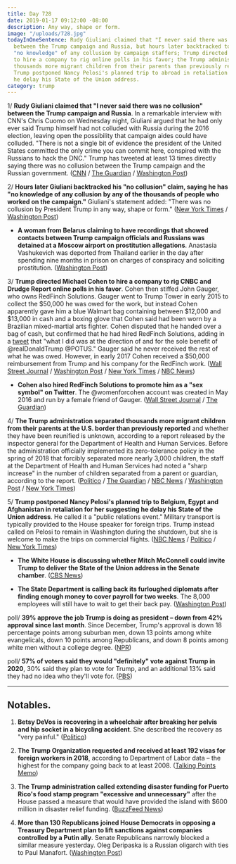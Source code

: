 ```yaml
---
title: Day 728
date: 2019-01-17 09:12:00 -08:00
description: Any way, shape or form.
image: "/uploads/728.jpg"
todayInOneSentence: Rudy Giuliani claimed that "I never said there was no collusion"
  between the Trump campaign and Russia, but hours later backtracked to say he had
  "no knowledge" of any collusion by campaign staffers; Trump directed Michael Cohen
  to hire a company to rig online polls in his favor; the Trump administration separated
  thousands more migrant children from their parents than previously reported; and
  Trump postponed Nancy Pelosi's planned trip to abroad in retaliation for her suggesting
  he delay his State of the Union address.
category: trump
---
```


1/ **Rudy Giuliani claimed that "I never said there was no collusion" between the Trump campaign and Russia**. In a remarkable interview with CNN's Chris Cuomo on Wednesday night, Giuliani argued that he had only ever said Trump himself had not colluded with Russia during the 2016 election, leaving open the possibility that campaign aides could have colluded. "There is not a single bit of evidence the president of the United States committed the only crime you can commit here, conspired with the Russians to hack the DNC." Trump has tweeted at least 13 times directly saying there was no collusion between the Trump campaign and the Russian government. ([CNN](https://www.cnn.com/2019/01/16/politics/rudy-giuliani-cnntv/index.html) / [The Guardian](https://www.theguardian.com/us-news/2019/jan/17/rudy-giuliani-i-never-said-there-was-no-collusion-by-trump-campaign) / [Washington Post](https://www.washingtonpost.com/nation/2019/01/17/rudy-giuliani-says-i-never-said-there-was-no-collusion-between-trump-campaign-russia/))

2/ **Hours later Giuliani backtracked his "no collusion" claim, saying he has "no knowledge of any collusion by any of the thousands of people who worked on the campaign."** Giuliani's statement added: "There was no collusion by President Trump in any way, shape or form." ([New York Times](https://www.nytimes.com/2019/01/17/us/politics/giuliani-collusion.html) / [Washington Post](https://www.washingtonpost.com/politics/giuliani-seeks-to-clarify-comments-on-trump-campaign-and-russia-saying-he-has-no-knowledge-of-any-collusion/2019/01/17/0321b244-1a76-11e9-9ebf-c5fed1b7a081_story.html))

* **A woman from Belarus claiming to have recordings that showed contacts between Trump campaign officials and Russians was detained at a Moscow airport on prostitution allegations**. Anastasia Vashukevich was deported from Thailand earlier in the day after spending nine months in prison on charges of conspiracy and soliciting prostitution. ([Washington Post](https://www.washingtonpost.com/world/europe/model-who-claimed-us-russian-collusion-tape-arrested-in-moscow-on-prostitution-charges/2019/01/17/97a65db2-1a66-11e9-b8e6-567190c2fd08_story.html))

3/ **Trump directed Michael Cohen to hire a company to rig CNBC and Drudge Report online polls in his favor**. Cohen then stiffed John Gauger, who owns RedFinch Solutions. Gauger went to Trump Tower in early 2015 to collect the $50,000 he was owed for the work, but instead Cohen apparently gave him a blue Walmart bag containing between $12,000 and $13,000 in cash and a boxing glove that Cohen said had been worn by a Brazilian mixed-martial arts fighter. Cohen disputed that he handed over a bag of cash, but confirmed that he had hired RedFinch Solutions, adding in a [tweet](https://twitter.com/MichaelCohen212/status/1085900900835778560) that "what I did was at the direction of and for the sole benefit of @realDonaldTrump @POTUS." Gauger said he never received the rest of what he was owed. However, in early 2017 Cohen received a $50,000 reimbursement from Trump and his company for the RedFinch work. ([Wall Street Journal](https://www.wsj.com/articles/poll-rigging-for-trump-and-creating-womenforcohen-one-it-firms-work-order-11547722801) / [Washington Post](https://www.washingtonpost.com/politics/michael-cohen-does-not-dispute-report-that-he-paid-tech-firm-to-rig-polls-for-trump/2019/01/17/1078856a-1a64-11e9-9ebf-c5fed1b7a081_story.html) / [New York Times](https://www.nytimes.com/2019/01/17/us/politics/cohen-polls-trump.html) / [NBC News](https://www.nbcnews.com/politics/donald-trump/michael-cohen-says-he-paid-tech-firm-rig-online-polls-n959746))

* **Cohen also hired RedFinch Solutions to promote him as a "sex symbol" on Twitter**. The @womenforcohen account was created in May 2016 and run by a female friend of Gauger. ([Wall Street Journal](https://www.wsj.com/articles/poll-rigging-for-trump-and-creating-womenforcohen-one-it-firms-work-order-11547722801) / [The Guardian](https://www.theguardian.com/us-news/2019/jan/17/michael-cohen-paid-firm-tweet-sexy))

4/ **The Trump administration separated thousands more migrant children from their parents at the U.S. border than previously reported** and whether they have been reunified is unknown, according to a report released by the inspector general for the Department of Health and Human Services. Before the administration officially implemented its zero-tolerance policy in the spring of 2018 that forcibly separated more nearly 3,000 children, the staff at the Department of Health and Human Services had noted a "sharp increase" in the number of children separated from a parent or guardian, according to the report. ([Politico](https://www.politico.com/story/2019/01/17/report-trump-administration-migrants-1093242) / [The Guardian](https://www.theguardian.com/us-news/2019/jan/17/trump-family-separations-report-latest-news-zero-tolerance-policy-immigrant-children) / [NBC News](https://www.nbcnews.com/politics/immigration/thousands-more-migrant-kids-separated-parents-under-trump-previously-reported-n959791) / [Washington Post](https://www.washingtonpost.com/local/immigration/2019/01/17/c05f51e6-19c6-11e9-8813-cb9dec761e73_story.html) / [New York Times](https://www.nytimes.com/2019/01/17/us/family-separation-trump-administration-migrants.html))

5/ **Trump postponed Nancy Pelosi's planned trip to Belgium, Egypt and Afghanistan in retaliation for her suggesting he delay his State of the Union address**. He called it a "public relations event." Military transport is typically provided to the House speaker for foreign trips. Trump instead called on Pelosi to remain in Washington during the shutdown, but she is welcome to make the trips on commercial flights. ([NBC News](https://www.nbcnews.com/politics/immigration/pelosi-jabs-trump-maybe-he-thinks-it-s-ok-not-n959841) / [Politico](https://www.politico.com/story/2019/01/17/trump-pelosi-letter-1108470) / [New York Times](https://www.nytimes.com/2019/01/17/us/politics/trump-pelosi-letter-trip.html))

* **The White House is discussing whether Mitch McConnell could invite Trump to deliver the State of the Union address in the Senate chamber**. ([CBS News](https://www.cbsnews.com/news/white-house-officials-discuss-whether-mcconnell-can-invite-trump-for-state-of-the-union-address/))

* **The State Department is calling back its furloughed diplomats after finding enough money to cover payroll for two weeks**. The 8,000 employees will still have to wait to get their back pay. ([Washington Post](https://www.washingtonpost.com/world/national-security/state-department-diplomats-called-back-to-work-for-now/2019/01/17/d2d4c310-1a84-11e9-88fe-f9f77a3bcb6c_story.html))

poll/ **39% approve the job Trump is doing as president – down from 42% approval since last month**. Since December, Trump's approval is down 18 percentage points among suburban men, down 13 points among white evangelicals, down 10 points among Republicans, and down 8 points among white men without a college degree. ([NPR](https://www.npr.org/2019/01/17/685539207/poll-trump-approval-down-slips-with-base))

poll/ **57% of voters said they would "definitely" vote against Trump in 2020**, 30% said they plan to vote for Trump, and an additional 13% said they had no idea who they'll vote for. ([PBS](https://www.pbs.org/newshour/politics/57-percent-of-voters-say-they-wont-support-trump-in-2020))

---

## Notables.

1. **Betsy DeVos is recovering in a wheelchair after breaking her pelvis and hip socket in a bicycling accident**. She described the recovery as "very painful." ([Politico](https://www.politico.com/story/2019/01/17/devos-bicycle-accident-wheelchair-1108564))

2. **The Trump Organization requested and received at least 192 visas for foreign workers in 2018**, according to Department of Labor data – the highest for the company going back to at least 2008. ([Talking Points Memo](https://talkingpointsmemo.com/muckraker/donald-trump-companies-foreign-worker-visas))

3. **The Trump administration called extending disaster funding for Puerto Rico's food stamp program "excessive and unnecessary"** after the House passed a measure that would have provided the island with $600 million in disaster relief funding. ([BuzzFeed News](https://www.buzzfeednews.com/article/nidhiprakash/trump-food-stamps-puerto-rico-shutdown))

4. **More than 130 Republicans joined House Democrats in opposing a Treasury Department plan to lift sanctions against companies controlled by a Putin ally**. Senate Republicans narrowly blocked a similar measure yesterday. Oleg Deripaska is a Russian oligarch with ties to Paul Manafort. ([Washington Post](https://www.washingtonpost.com/us-policy/2019/01/17/rebuke-trump-administration-more-than-republicans-break-ranks-oppose-treasury-plan-lift-sanctions-against-putin-ally/))